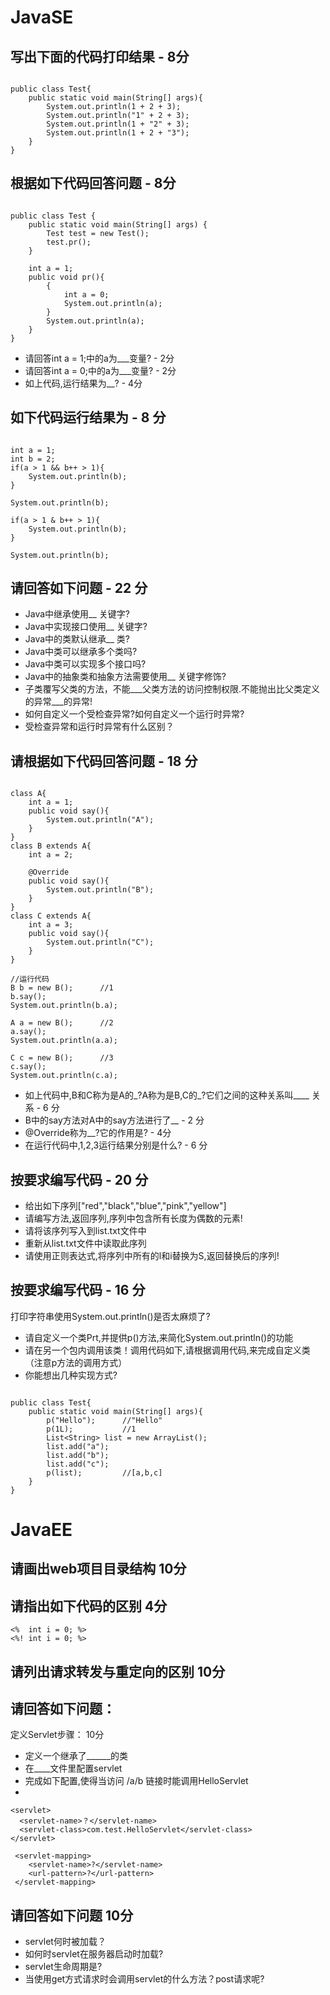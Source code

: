 # JavaSE

## 写出下面的代码打印结果 - 8分

``` {.java}

public class Test{
    public static void main(String[] args){
        System.out.println(1 + 2 + 3);
        System.out.println("1" + 2 + 3);
        System.out.println(1 + "2" + 3);
        System.out.println(1 + 2 + "3");
    }
}
```

## 根据如下代码回答问题 - 8分

``` {.java}

public class Test {
    public static void main(String[] args) {
        Test test = new Test();
        test.pr();
    }

    int a = 1;
    public void pr(){
        {
            int a = 0;
            System.out.println(a);
        }
        System.out.println(a);
    }
}
```

-   请回答int a = 1;中的a为\_\_\_变量? - 2分
-   请回答int a = 0;中的a为\_\_\_变量? - 2分
-   如上代码,运行结果为\_\_? - 4分

## 如下代码运行结果为 - 8 分

``` {.java}

int a = 1;
int b = 2;
if(a > 1 && b++ > 1){
    System.out.println(b);
}

System.out.println(b);

if(a > 1 & b++ > 1){
    System.out.println(b);
}

System.out.println(b);
```

## 请回答如下问题 - 22 分

-   Java中继承使用\_\_ 关键字?
-   Java中实现接口使用\_\_ 关键字?
-   Java中的类默认继承\_\_ 类?
-   Java中类可以继承多个类吗?
-   Java中类可以实现多个接口吗?
-   Java中的抽象类和抽象方法需要使用\_\_ 关键字修饰?
- 子类覆写父类的方法，不能\_\_\_父类方法的访问控制权限.不能抛出比父类定义的异常\_\_\_的异常!
- 如何自定义一个受检查异常?如何自定义一个运行时异常?
- 受检查异常和运行时异常有什么区别？

## 请根据如下代码回答问题 - 18 分

``` {.java}

class A{
    int a = 1;
    public void say(){
        System.out.println("A");
    }
}
class B extends A{
    int a = 2;

    @Override
    public void say(){
        System.out.println("B");
    }
}
class C extends A{
    int a = 3;
    public void say(){
        System.out.println("C");
    }
}

//运行代码
B b = new B();      //1
b.say();
System.out.println(b.a);

A a = new B();      //2
a.say();
System.out.println(a.a);

C c = new B();      //3
c.say();
System.out.println(c.a);
```

-   如上代码中,B和C称为是A的\_?A称为是B,C的\_?它们之间的这种关系叫\_\_\_\_ 关系 - 6 分
-   B中的say方法对A中的say方法进行了\_\_  - 2 分
-   @Override称为\_\_?它的作用是?  - 4分
-   在运行代码中,1,2,3运行结果分别是什么?  - 6 分

## 按要求编写代码 - 20 分

-   给出如下序列["red","black","blue","pink","yellow"]
-   请编写方法,返回序列,序列中包含所有长度为偶数的元素!
-   请将该序列写入到list.txt文件中
-   重新从list.txt文件中读取此序列
-   请使用正则表达式,将序列中所有的l和i替换为S,返回替换后的序列!

## 按要求编写代码 - 16 分

打印字符串使用System.out.println()是否太麻烦了?

-   请自定义一个类Prt,并提供p()方法,来简化System.out.println()的功能
-   请在另一个包内调用该类！调用代码如下,请根据调用代码,来完成自定义类 （注意p方法的调用方式）
-   你能想出几种实现方式?

``` {.java}

public class Test{
    public static void main(String[] args){
        p("Hello");      //"Hello"
        p(1L);           //1
        List<String> list = new ArrayList();
        list.add("a");
        list.add("b");
        list.add("c");
        p(list);         //[a,b,c]
    }
}
```

# JavaEE

## 请画出web项目目录结构 10分

## 请指出如下代码的区别 4分

```
<%  int i = 0; %>
<%! int i = 0; %>
```

## 请列出请求转发与重定向的区别 10分

## 请回答如下问题：

定义Servlet步骤： 10分

- 定义一个继承了\_\_\_\_\_\_的类
- 在\_\_\_\_文件里配置servlet
- 完成如下配置,使得当访问 /a/b 链接时能调用HelloServlet
-

```
<servlet>
  <servlet-name>？</servlet-name>
  <servlet-class>com.test.HelloServlet</servlet-class>
</servlet>

 <servlet-mapping>
    <servlet-name>?</servlet-name>
    <url-pattern>?</url-pattern>
 </servlet-mapping>
```

## 请回答如下问题 10分

- servlet何时被加载？
- 如何时servlet在服务器启动时加载?
- servlet生命周期是?
- 当使用get方式请求时会调用servlet的什么方法？post请求呢?
